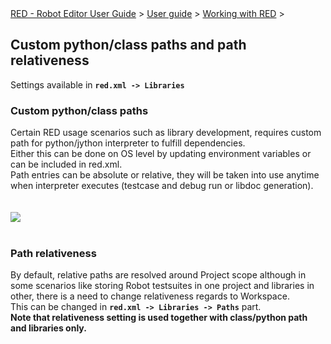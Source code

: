 <html>
<head>
<link href="PLUGINS_ROOT/org.robotframework.ide.eclipse.main.plugin.doc.user/help/style.css" rel="stylesheet" type="text/css"/>
</head>
<body>
<a href="index.html">RED - Robot Editor User Guide</a> &gt; <a href="user_guide/user_guide.html">User guide</a> &gt; <a href="user_guide/working_with_RED.html">Working with RED</a> &gt; 
<h2>Custom python/class paths and path relativeness</h2>
Settings available in <b><code>red.xml -&gt; Libraries</code></b>
<h3>Custom python/class paths</h3>
Certain RED usage scenarios such as library development, requires custom path for python/jython interpreter to fulfill dependencies. <br/>
Either this can be done on OS level by updating environment variables or can be included in red.xml.<br/>
Path entries can be absolute or relative, they will be taken into use anytime when interpreter executes (testcase and debug run or libdoc generation). <br/>
<br/><br/><img src="images/custom_path.png"/> <br/><br/>
<h3>Path relativeness</h3>
By default, relative paths are resolved around Project scope although in some scenarios like storing Robot testsuites in one project and libraries in other, there is a need to change relativeness regards to Workspace.<br/>
This can be changed in <b><code>red.xml -&gt; Libraries -&gt; Paths</code></b> part.
<br/><b>Note that relativeness setting is used together with class/python path and libraries only.</b>
</body>
</html>